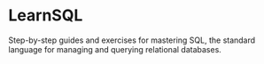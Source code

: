# LearnSQL
Step-by-step guides and exercises for mastering SQL, the standard language for managing and querying relational databases.
